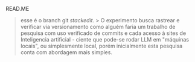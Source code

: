 READ.ME

> esse é o branch git *stackedit*.
    > O experimento busca rastrear e verificar via versionamento como alguém faria um trabalho de pesquisa com uso verificado de commits e cada acesso à sites de Inteligencia artificial - ciente que pode-se rodar LLM em "máquinas locais", ou simplesmente local, porém inicialmente esta pesquisa conta com abordagem mais simples.

